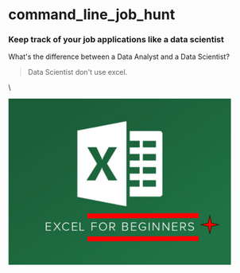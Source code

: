 # command_line_job_hunt
### Keep track of your job applications like a data scientist

What's the difference between a Data Analyst and a Data Scientist?
> Data Scientist don't use excel.

\

![for_beginners](imgs/for_beginners.png)
